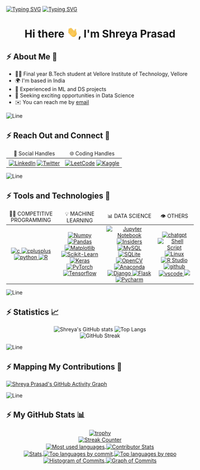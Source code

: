 [![Typing SVG](https://readme-typing-svg.herokuapp.com/?font=Fira+Code&size=50&pause=1000&center=true&vCenter=true&multiline=true&width=1000&height=100&lines=I%27m+Shreya+Prasad)](https://git.io/typing-svg)
[![Typing SVG](https://readme-typing-svg.demolab.com?font=Comfortaa&size=70&pause=600&color=18b8d0&center=true&vCenter=true&width=2000&height=200&lines=PROGRAMMER;AI+/+ML+ENTHUSIAST;DATA+SCIENTIST;READY+TO+COLLABORATE)](https://git.io/typing-svg)


<h1 align="center">Hi there <img src="https://raw.githubusercontent.com/ABSphreak/ABSphreak/master/gifs/Hi.gif" width="30">, I'm Shreya Prasad</h1>

## :zap: About Me 👧
- 👩‍💻 Final year B.Tech student at Vellore Institute of Technology, Vellore
- 🌍 I'm based in India
- 🚀 Experienced in ML and DS projects     
- 🔎 Seeking exciting opportunities in Data Science
- ✉️ You can reach me by [email](mailto:sp12554647@gmail.com)

![Line](https://user-images.githubusercontent.com/85225156/171937799-8fc9e255-9889-4642-9c92-6df85fb86e82.gif)

## :zap: Reach Out and Connect 🤝
<table align="center">
  <thead align="center">
    <tr align="center">
      <td align="center">💌 Social Handles</td>
      <td align="center">🌐 Coding Handles</td>
    </tr>
  </thead>

  <tbody align="center">
    <tr align="center">
      <!-- Social Handles -->
      <td align="center">
        <!-- LinkedIn -->
        <a href="https://www.linkedin.com/in/shreya-prasad-749724230/"><img align="center" src="https://img.shields.io/badge/linkedin-%230077B5.svg?style=for-the-badge&logo=linkedin&logoColor=white" alt="LinkedIn" /></a>
        <!-- X -->
        <a href="https://x.com/prasad_shr37791"><img align="center" src="https://img.shields.io/badge/X-%23000000.svg?style=for-the-badge&logo=X&logoColor=white" alt="Twitter" /></a>
      </td>
      <!-- Coding Handles -->
      <td align="center">
        <!--Leetcode--> 
        <a href="https://leetcode.com/u/sp12554647/"><img align="center" src="https://img.shields.io/badge/LeetCode-000000?style=for-the-badge&logo=LeetCode&logoColor=#d16c06" alt="LeetCode" /></a>
        <!--Kaggle--> 
        <a href="https://www.kaggle.com/shreyaprasad21"><img align="center" src="https://img.shields.io/badge/Kaggle-035a7d?style=for-the-badge&logo=kaggle&logoColor=white" alt="Kaggle" /></a>
      </td>
    </tr>
  </tbody>
</table>

![Line](https://user-images.githubusercontent.com/85225156/171937799-8fc9e255-9889-4642-9c92-6df85fb86e82.gif)

## :zap: Tools and Technologies 🤖
<table align="center">
  <thead align="center">
    <tr align="center">
      <!-- Competitive Programming Skills -->
      <td align="center">👩‍💻 COMPETITIVE PROGRAMMING</td>
      <!-- Data Science Skills -->
      <td align="center">💡 MACHINE LEARNING</td>
      <!-- Web Development Skills -->
      <td align="center">📊 DATA SCIENCE</td>
      <!-- Other Skills -->
      <td align="center">👁️ OTHERS</td>
    </tr>
  </thead>

  <tbody align="center">
    <tr align="center">
      <!-- Competitive Programming Skills -->
      <td align="center">
        <!-- C -->
        <a href="https://www.cprogramming.com/" rel="noreferrer"> <img src="https://img.shields.io/badge/c-%2300599C.svg?style=for-the-badge&logo=c&logoColor=white" alt="c" /> </a>
        <!-- C++ -->
        <a href="https://www.w3schools.com/cpp/" rel="noreferrer"> <img src="https://img.shields.io/badge/c++-%2300599C.svg?style=for-the-badge&logo=c%2B%2B&logoColor=white" alt="cplusplus" /> </a>
        <!-- Python -->
        <a href="https://www.python.org" rel="noreferrer"> <img src="https://img.shields.io/badge/python-3670A0?style=for-the-badge&logo=python&logoColor=ffdd54" alt="python"/> </a>
        <!-- R -->
        <a href="https://www.r-project.org/" rel="noreferrer"> <img src="https://img.shields.io/badge/r-%23276DC3.svg?style=for-the-badge&logo=r&logoColor=white" alt="R"/> </a>
      </td>
      <!-- Machine Learning Skills -->
      <td align="center">
        <!-- Numpy -->
        <a href="https://numpy.org/" rel="noreferrer"> <img src="https://img.shields.io/badge/numpy-%23013243.svg?style=for-the-badge&logo=numpy&logoColor=white" alt="Numpy" /> </a>
        <!-- Pandas -->
        <a href="https://pandas.pydata.org/" rel="noreferrer"> <img src="https://img.shields.io/badge/pandas-%23150458.svg?style=for-the-badge&logo=pandas&logoColor=white" alt="Pandas" /> </a>
        <!-- Matplotlib -->
        <a href="https://matplotlib.org/" rel="noreferrer"> <img src="https://img.shields.io/badge/Matplotlib-%23ffffff.svg?style=for-the-badge&logo=Matplotlib&logoColor=black" alt="Matplotlib" /> </a>
        <!-- Scikit-Learn -->
        <a href="https://scikit-learn.org/stable/" rel="noreferrer"> <img src="https://img.shields.io/badge/scikit--learn-%23F7931E.svg?style=for-the-badge&logo=scikit-learn&logoColor=white" alt="Scikit-Learn" /> </a>
        <!-- Keras -->
        <a href="https://keras.io/" rel="noreferrer"> <img src="https://img.shields.io/badge/Keras-%23D00000.svg?style=for-the-badge&logo=Keras&logoColor=white" alt="Keras" /> </a>
        <!-- PyTorch -->
        <a href="https://pytorch.org/" rel="noreferrer"> <img src="https://img.shields.io/badge/PyTorch-%23EE4C2C.svg?style=for-the-badge&logo=PyTorch&logoColor=white" alt="PyTorch" /> </a>
        <!-- Tensorflow -->
        <a href="https://www.tensorflow.org/" rel="noreferrer"> <img src="https://img.shields.io/badge/TensorFlow-%23FF6F00.svg?style=for-the-badge&logo=TensorFlow&logoColor=white" alt="Tensorflow" /> </a>
      </td>
      <!-- Data Science Skills -->
      <td align="center">
        <!-- Jupyter Notebook -->
        <a href="https://jupyter.org/" rel="noreferrer"> <img src="https://img.shields.io/badge/jupyter-%23FA0F00.svg?style=for-the-badge&logo=jupyter&logoColor=white" alt="Jupyter Notebook" /> </a>
        <!-- Insiders -->
        <a href="https://insiders.vscode.dev/" rel="noreferrer"> <img src="https://img.shields.io/badge/VS%20Code%20Insiders-35b393.svg?style=for-the-badge&logo=visual-studio-code&logoColor=white" alt="Insiders" /> </a>
        <!-- SQL -->
        <a href="https://www.mysql.com/" rel="noreferrer"> <img src="https://img.shields.io/badge/mysql-4479A1.svg?style=for-the-badge&logo=mysql&logoColor=white" alt="MySQL" /> </a>
        <!-- SQLite -->
        <a href="https://www.sqlite.org/" rel="noreferrer"> <img src="https://img.shields.io/badge/sqlite-%2307405e.svg?style=for-the-badge&logo=sqlite&logoColor=white" alt="SQLite" /> </a>
        <!-- OpenCV -->
        <a href="https://opencv.org/" rel="noreferrer"> <img src="https://img.shields.io/badge/opencv-%23white.svg?style=for-the-badge&logo=opencv&logoColor=white" alt="OpenCV" /> </a>
        <!-- Anaconda -->
        <a href="https://www.anaconda.com/" rel="noreferrer"> <img src="https://img.shields.io/badge/Anaconda-%2344A833.svg?style=for-the-badge&logo=anaconda&logoColor=white" alt="Anaconda" /> </a>
        <!-- Django -->
        <a href="https://www.djangoproject.com/" rel="noreferrer"> <img src="https://img.shields.io/badge/django-%23092E20.svg?style=for-the-badge&logo=django&logoColor=white" alt="Django" /> </a>
        <!-- Flask -->
        <a href="https://flask.palletsprojects.com/en/3.0.x/" rel="noreferrer"> <img src="https://img.shields.io/badge/flask-%23000.svg?style=for-the-badge&logo=flask&logoColor=white" alt="Flask" /> </a>
        <!-- Pycharm -->
        <a href="https://www.jetbrains.com/pycharm/" rel="noreferrer"> <img src="https://img.shields.io/badge/pycharm-143?style=for-the-badge&logo=pycharm&logoColor=black&color=black&labelColor=green" alt="Pycharm" /> </a>
      </td>
      <!-- Other Skills -->
      <td align="center">
        <!-- ChatGPT -->
        <a href="https://chat.openai.com/" rel="noreferrer"> <img src="https://img.shields.io/badge/chatGPT-74aa9c?style=for-the-badge&logo=openai&logoColor=white" alt="chatgpt" /> </a>
        <!-- Shell Script -->
        <a href="https://www.shellscript.sh/" rel="noreferrer"> <img src="https://img.shields.io/badge/shell_script-%23121011.svg?style=for-the-badge&logo=gnu-bash&logoColor=white" alt="Shell Script" /> </a>
        <!-- Linux -->
        <a href="https://www.linux.org/" rel="noreferrer"> <img src="https://img.shields.io/badge/Linux-FCC624?style=for-the-badge&logo=linux&logoColor=black" alt="Linux" /> </a>
        <!-- R Studio -->
        <a href="https://posit.co/download/rstudio-desktop/" rel="noreferrer"> <img src="https://img.shields.io/badge/RStudio-4285F4?style=for-the-badge&logo=rstudio&logoColor=white" alt="R Studio" /> </a>
        <!-- GitHub -->
        <a href="https://github.com/" rel="noreferrer"> <img src="https://img.shields.io/badge/github-%23121011.svg?style=for-the-badge&logo=github&logoColor=white" alt="github" /> </a>
        <!-- VSCode -->
        <a href="https://code.visualstudio.com/" rel="noreferrer"> <img src="https://img.shields.io/badge/Visual%20Studio%20Code-0078d7.svg?style=for-the-badge&logo=visual-studio-code&logoColor=white" alt="vscode" /> </a>
         <!-- Yarn-->
        <a href="https://yarnpkg.com/" rel="noreferrer"> <img src="https://img.shields.io/badge/yarn-%232C8EBB.svg?style=for-the-badge&logo=yarn&logoColor=white" /> </a>
      </td>
    </tr>
  </tbody>
</table>

![Line](https://user-images.githubusercontent.com/85225156/171937799-8fc9e255-9889-4642-9c92-6df85fb86e82.gif)

## :zap: Statistics 📈
<div align="center">
  <img src="https://github-readme-stats.vercel.app/api?username=Shreyaprasad21&show_icons=true&theme=dark&rank_icon=github" alt="Shreya's GitHub stats" style="width: 45%;">
  <img src="https://github-readme-stats.vercel.app/api/top-langs/?username=Shreyaprasad21&layout=compact&theme=dark" alt="Top Langs" style="width: 34%;">
  <br/>
  <img src="https://streak-stats.demolab.com?user=Shreyaprasad21&theme=nightowl" alt="GitHub Streak" style="width: 50%;">
</div>

![Line](https://user-images.githubusercontent.com/85225156/171937799-8fc9e255-9889-4642-9c92-6df85fb86e82.gif)

## :zap: Mapping My Contributions 👊
[![Shreya Prasad's GitHub Activity Graph](https://github-readme-activity-graph.vercel.app/graph?username=Shreyaprasad21&theme=react-dark)](https://github.com/Shreyaprasad/github-readme-activity-graph)

![Line](https://user-images.githubusercontent.com/85225156/171937799-8fc9e255-9889-4642-9c92-6df85fb86e82.gif)



## :zap: My GitHub Stats 📊
<div align="center">
  <a href="https://github.com/Shreyaprasad21">
    <!-- Trophies -->
    <img align="center" src="https://github-profile-trophy.vercel.app/?username=Shreyaprasad21&theme=onestar&no-frame=true&margin-w=5&margin-h=5&row=2&column=5" height="300em" alt="trophy" /> <br />
    <!-- Streak Counter -->
    <img align="center" src="https://github-readme-streak-stats.herokuapp.com/?user=Shreyaprasad21&theme=nightowl&hide_border=true&fire=DD2727" height="250em" alt="Streak Counter" /> <br />
    <!-- Most Used Languages -->
    <img align="center" src="https://github-readme-stats.vercel.app/api/top-langs?username=Shreyaprasad21&color=0e75b6&style=flat&theme=radical&hide_border=true" height="320em" alt="Most used languages" />
    <!-- Contributor Stats -->
    <img align="center" src="https://github-contributor-stats.vercel.app/api?username=Shreyaprasad21&limit=10&theme=radical&combine_all_yearly_contributions=true&hide_border=true" height="320em" alt="Contributor Stats" /> <br />
    <!-- Stats -->
    <img align="center" src="http://github-profile-summary-cards.vercel.app/api/cards/stats?username=Shreyaprasad21&theme=2077" height="210em" alt="Stats" />
    <!-- Top languages by commit -->
    <img align="center" src="http://github-profile-summary-cards.vercel.app/api/cards/most-commit-language?username=Shreyaprasad21&theme=2077" height="210em" alt="Top languages by commit" />
    <!-- Top languages by repo -->
    <img align="center" src="http://github-profile-summary-cards.vercel.app/api/cards/repos-per-language?username=Shreyaprasad21&theme=2077" height="210em" alt="Top languages by repo" />
    <!-- Histogram of Commits -->
    <img align="center" src="http://github-profile-summary-cards.vercel.app/api/cards/productive-time?username=Shreyaprasad21&theme=2077" height="210em" alt="Histogram of Commits" />
    <!-- Graph of Commits -->
    <img align="center" src="http://github-profile-summary-cards.vercel.app/api/cards/profile-details?username=Shreyaprasad21&theme=2077" height="210em" alt="Graph of Commits" />
  </a>
</div>
